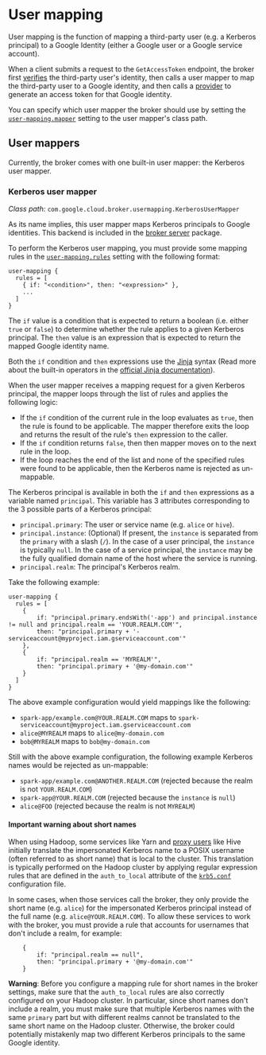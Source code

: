 # User mapping

User mapping is the function of mapping a third-party user (e.g. a Kerberos principal) to a Google Identity
(either a Google user or a Google service account).

When a client submits a request to the `GetAccessToken` endpoint, the broker first [verifies](authentication.md) the
third-party user's identity, then calls a user mapper to map the third-party user to a Google identity, and then calls
a [provider](providers.md) to generate an access token for that Google identity.

You can specify which user mapper the broker should use by setting the [`user-mapping.mapper`](settings.md#user-mappingmapper)
setting to the user mapper's class path.

## User mappers

Currently, the broker comes with one built-in user mapper: the Kerberos user mapper.

### Kerberos user mapper

_Class path:_ `com.google.cloud.broker.usermapping.KerberosUserMapper`

As its name implies, this user mapper maps Kerberos principals to Google identities. This backend is included in the
[broker server](broker-server.md) package.

To perform the Kerberos user mapping, you must provide some mapping rules in the [`user-mapping.rules`](settings.md#user-mappingrules)
setting with the following format:

```
user-mapping {
  rules = [
    { if: "<condition>", then: "<expression>" },
    ...
  ]
}
```

The `if` value is a condition that is expected to return a boolean (i.e. either `true` or `false`) to determine whether
the rule applies to a given Kerberos principal. The `then` value is an expression that is expected to return the
mapped Google identity name.

Both the `if` condition and `then` expressions use the [Jinja](https://www.palletsprojects.com/p/jinja/) syntax
(Read more about the built-in operators in the [official Jinja documentation](https://jinja.palletsprojects.com/en/master/templates/)).

When the user mapper receives a mapping request for a given Kerberos principal, the mapper loops through the list of
rules and applies the following logic:

- If the `if` condition of the current rule in the loop evaluates as `true`, then the rule is found to be applicable.
  The mapper therefore exits the loop and returns the result of the rule's `then` expression to the caller.
- If the `if` condition returns `false`, then then mapper moves on to the next rule in the loop.
- If the loop reaches the end of the list and none of the specified rules were found to be applicable, then the Kerberos
  name is rejected as un-mappable.

The Kerberos principal is available in both the `if` and `then` expressions as a variable named `principal`. This
variable has 3 attributes corresponding to the 3 possible parts of a Kerberos principal:

- `principal.primary`: The user or service name (e.g. `alice` or `hive`).
- `principal.instance`: (Optional) If present, the `instance` is separated from the `primary` with a slash (`/`). In the 
  case of a user principal, the `instance` is typically `null`. In the case of a service principal, the `instance`
  may be the fully qualified domain name of the host where the service is running.
- `principal.realm`: The principal's Kerberos realm.

Take the following example:

```
user-mapping {
  rules = [
    {
        if: "principal.primary.endsWith('-app') and principal.instance != null and principal.realm == 'YOUR.REALM.COM'",
        then: "principal.primary + '-serviceaccount@myproject.iam.gserviceaccount.com'"
    },
    {
        if: "principal.realm == 'MYREALM'",
        then: "principal.primary + '@my-domain.com'"
    }
  ]
}
```

The above example configuration would yield mappings like the following:

- `spark-app/example.com@YOUR.REALM.COM` maps to `spark-serviceaccount@myproject.iam.gserviceaccount.com`
- `alice@MYREALM` maps to `alice@my-domain.com`
- `bob@MYREALM` maps to `bob@my-domain.com`

Still with the above example configuration, the following example Kerberos names would be rejected as un-mappable:

- `spark-app/example.com@ANOTHER.REALM.COM` (rejected because the realm is not `YOUR.REALM.COM`)
- `spark-app@YOUR.REALM.COM` (rejected because the `instance` is `null`)
- `alice@FOO` (rejected because the realm is not `MYREALM`)

#### Important warning about short names

When using Hadoop, some services like Yarn and [proxy users](authentication.md#proxy-user-impersonation) like Hive
initially translate the impersonated Kerberos name to a POSIX username (often referred to as short name) that is local
to the cluster. This translation is typically performed on the Hadoop cluster by applying regular expression rules that
are defined in the `auth_to_local` attribute of the [`krb5.conf`](https://web.mit.edu/kerberos/krb5-latest/doc/admin/conf_files/krb5_conf.html)
configuration file. 

In some cases, when those services call the broker, they only provide the short name (e.g. `alice`) for the impersonated
Kerberos principal instead of the full name (e.g. `alice@YOUR.REALM.COM`). To allow these services to work with the
broker, you must provide a rule that accounts for usernames that don't include a realm, for example:

```
    {
        if: "principal.realm == null",
        then: "principal.primary + '@my-domain.com'"
    }
```

**Warning**: Before you configure a mapping rule for short names in the broker settings, make sure that the
`auth_to_local` rules are also correctly configured on your Hadoop cluster. In particular, since short names don't
include a realm, you must make sure that multiple Kerberos names with the same `primary` part but with different realms
cannot be translated to the same short name on the Hadoop cluster. Otherwise, the broker could potentially mistakenly
map two different Kerberos principals to the same Google identity.